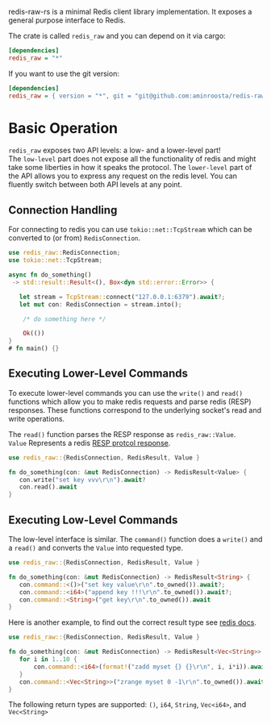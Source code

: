 redis-raw-rs is a minimal Redis client library implementation.
It exposes a general purpose interface to Redis.

The crate is called `redis_raw` and you can depend on it via cargo:

```ini
[dependencies]
redis_raw = "*"
```

If you want to use the git version:

```ini
[dependencies]
redis_raw = { version = "*", git = "git@github.com:aminroosta/redis-raw-rs.git" }
```

# Basic Operation

`redis_raw` exposes two API levels: a low- and a lower-level part!  
The `low-level` part does not expose all the functionality of redis and
might take some liberties in how it speaks the protocol.  The `lower-level`
part of the API allows you to express any request on the redis level.
You can fluently switch between both API levels at any point.

## Connection Handling

For connecting to redis you can use `tokio::net::TcpStream` which can be
converted to (or from) `RedisConnection`.

```rust
use redis_raw::RedisConnection;
use tokio::net::TcpStream;

async fn do_something()
 -> std::result::Result<(), Box<dyn std::error::Error>> {

   let stream = TcpStream::connect("127.0.0.1:6379").await?;
   let mut con: RedisConnection = stream.into();

    /* do something here */

    Ok(())
}
# fn main() {}
```

## Executing Lower-Level Commands

To execute lower-level commands you can use the `write()` and `read()` functions
which allow you to make redis requests and parse redis (RESP) responses.
These functions correspond to the underlying socket's read and write operations.

The `read()` function parses the RESP response as `redis_raw::Value`.  
`Value` Represents a redis [RESP protcol response](https://redis.io/topics/protocol#resp-protocol-description).  

```rust
use redis_raw::{RedisConnection, RedisResult, Value }

fn do_something(con: &mut RedisConnection) -> RedisResult<Value> {
   con.write("set key vvv\r\n").await?
   con.read().await
}
```

## Executing Low-Level Commands

The low-level interface is similar. The `command()` function does a
`write()` and a `read()` and converts the `Value` into requested type.

```rust
use redis_raw::{RedisConnection, RedisResult, Value }

fn do_something(con: &mut RedisConnection) -> RedisResult<String> {
   con.command::<()>("set key value\r\n".to_owned()).await?;
   con.command::<i64>("append key !!!\r\n".to_owned()).await?;
   con.command::<String>("get key\r\n".to_owned()).await
}
```

Here is another example, to find out the correct result type see [redis docs](https://redis.io/commands).

```rust
use redis_raw::{RedisConnection, RedisResult, Value }

fn do_something(con: &mut RedisConnection) -> RedisResult<Vec<String>> {
   for i in 1..10 {
       con.command::<i64>(format!("zadd myset {} {}\r\n", i, i*i)).await?;
   }
   con.command::<Vec<String>>("zrange myset 0 -1\r\n".to_owned()).await
}
```

The following return types are supported:
`()`, `i64`, `String`, `Vec<i64>`, and `Vec<String>`
